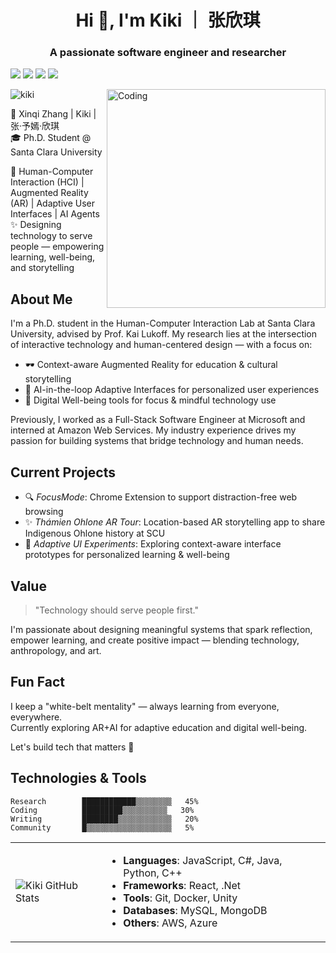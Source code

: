 
<h1 align="center">Hi 🌵, I'm Kiki ｜ 张欣琪 </h1>
<h3 align="center">A passionate software engineer and researcher </h3>

[![](https://img.shields.io/badge/-@KikiSpace-%23181717?style=flat-square&logo=github)](https://github.com/KikiSpace)
[![](https://img.shields.io/badge/-@XinqiZhangKiki-%23000000?style=flat-square&logo=googlescholar)](https://scholar.google.com/citations?user=s0yYbUQAAAAJ)
[![](https://img.shields.io/badge/-@XinqiZhangLinkedIn-%23000000?style=flat-square&logo=linkedin)](https://www.linkedin.com/in/xzhangkiki/)
[![](https://img.shields.io/website?color=0ab9e6&style=flat-square&up_message=kiki.id&url=https%3A%2F%2Fxlbd.me)](https://kiki.id)

<img align="right" alt="Coding" width="350" src="https://pbs.twimg.com/media/GFS4Mj1bUAA0c8_?format=jpg&name=large">
<p align="left"> <img src="https://komarev.com/ghpvc/?username=rishavchanda&label=Profile%20views&color=0e75b6&style=flat" alt="kiki" /> </p>


🐰 Xinqi Zhang | Kiki | 张·予嫣·欣琪  
🎓 Ph.D. Student @ Santa Clara University 

🩵 Human-Computer Interaction (HCI) | Augmented Reality (AR) | Adaptive User Interfaces | AI Agents  
✨ Designing technology to serve people — empowering learning, well-being, and storytelling  

## About Me

I'm a Ph.D. student in the Human-Computer Interaction Lab at Santa Clara University, advised by Prof. Kai Lukoff. My research lies at the intersection of interactive technology and human-centered design — with a focus on:

- 🕶️ Context-aware Augmented Reality for education & cultural storytelling  
- 🤖 AI-in-the-loop Adaptive Interfaces for personalized user experiences  
- 🌱 Digital Well-being tools for focus & mindful technology use  

Previously, I worked as a Full-Stack Software Engineer at Microsoft and interned at Amazon Web Services. My industry experience drives my passion for building systems that bridge technology and human needs.

## Current Projects

- 🔍 *FocusMode*: Chrome Extension to support distraction-free web browsing  
- ✨ *Thámien Ohlone AR Tour*: Location-based AR storytelling app to share Indigenous Ohlone history at SCU  
- 🧩 *Adaptive UI Experiments*: Exploring context-aware interface prototypes for personalized learning & well-being  

## Value

> "Technology should serve people first."

I'm passionate about designing meaningful systems that spark reflection, empower learning, and create positive impact — blending technology, anthropology, and art.

## Fun Fact

I keep a "white-belt mentality" — always learning from everyone, everywhere.  
Currently exploring AR+AI for adaptive education and digital well-being.  

Let's build tech that matters 🚀  

## Technologies & Tools 

<!--START_SECTION:waka-->
```text
Research        ████████████▒▒▒▒▒▒▒▒   45%  
Coding          █████████▒▒▒▒▒▒▒▒▒▒   30%  
Writing         ████████▒▒▒▒▒▒▒▒▒▒▒▒   20%  
Community       █▒▒▒▒▒▒▒▒▒▒▒▒▒▒▒▒▒▒▒   5%  
```
<!--END_SECTION:waka-->

<div >

<table>
  <tr>
    <td>

![Kiki GitHub Stats](https://github-readme-stats.vercel.app/api?username=KikiSpace&show_icons=true&theme=dracula)

</td>
    <td>
      
- **Languages**: JavaScript, C#, Java, Python, C++
- **Frameworks**: React, .Net
- **Tools**: Git, Docker, Unity
- **Databases**: MySQL, MongoDB
- **Others**: AWS, Azure

</td>
  </tr>
</table>

</div>



